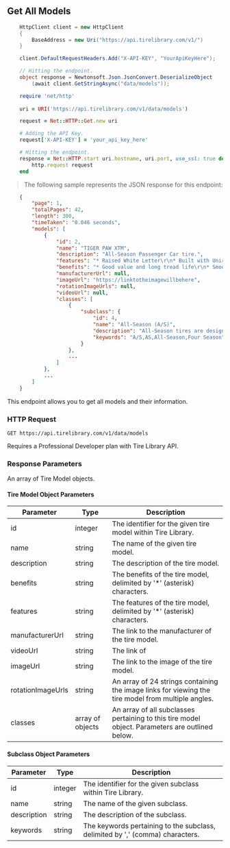 ## Get All Models

```csharp
    HttpClient client = new HttpClient
    {
        BaseAddress = new Uri("https://api.tirelibrary.com/v1/")
    }

    client.DefaultRequestHeaders.Add("X-API-KEY", "YourApiKeyHere");

    // Hitting the endpoint.
    object response = Newtonsoft.Json.JsonConvert.DeserializeObject
        (await client.GetStringAsync("data/models"));
```

```ruby
    require 'net/http'
    
    uri = URI('https://api.tirelibrary.com/v1/data/models')

    request = Net::HTTP::Get.new uri

    # Adding the API Key.
    request['X-API-KEY'] = 'your_api_key_here'

    # Hitting the endpoint.
    response = Net::HTTP.start uri.hostname, uri.port, use_ssl: true do |http|
        http.request request
    end
```

> The following sample represents the JSON response for this endpoint:

```json
    {
        "page": 1,
        "totalPages": 42,
        "length": 300,
        "timeTaken": "0.046 seconds",
        "models": [
            {
                "id": 2,
                "name": "TIGER PAW XTM",
                "description": "All-Season Passenger Car tire.",
                "features": "* Raised White Letter\r\n* Built with Uniroyal's DuraShield construction",
                "benefits": "* Good value and long tread life\r\n* Smooth ride",
                "manufacturerUrl": null,
                "imageUrl": "https://linktotheimagewillbehere",
                "rotationImageUrls": null,
                "videoUrl": null,
                "classes": [
                    {
                        "subclass": {
                            "id": 4,
                            "name": "All-Season (A/S)",
                            "description": "All-Season tires are designed to provide a relatively quiet ride with good tread life and fuel economy. They offer versatile performance and are designed to perform in a variety of road conditions, including wet roads and light snow. All-Season tires won't provide the same amount of extreme grip and sharp handling of a Summer tire and is not designed to handle extreme Winter conditions.",
                            "keywords": "A/S,AS,All-Season,Four Season"
                        }
                    },
                    ...
                ]
            },
            ...
        ]
    }
```

This endpoint allows you to get all models and their information.

### HTTP Request

`GET
https://api.tirelibrary.com/v1/data/models`

<aside class="notice">
Requires a Professional Developer plan with Tire Library API.
</aside>

### Response Parameters

An array of Tire Model objects.

#### Tire Model Object Parameters

Parameter | Type | Description
--------- | ---- | -----------
id | integer | The identifier for the given tire model within Tire Library.
name | string | The name of the given tire model.
description | string | The description of the tire model.
benefits | string | The benefits of the tire model, delimited by '*' (asterisk) characters.
features | string | The features of the tire model, delimited by '*' (asterisk) characters.
manufacturerUrl | string | The link to the manufacturer of the tire model.
videoUrl | string | The link of
imageUrl | string | The link to the image of the tire model.
rotationImageUrls | string | An array of 24 strings containing the image links for viewing the tire model from multiple angles.
classes | array of objects | An array of all subclasses pertaining to this tire model object. Parameters are outlined below.

#### Subclass Object Parameters

Parameter | Type | Description
--------- | ---- | -----------
id | integer | The identifier for the given subclass within Tire Library.
name | string | The name of the given subclass.
description | string | The description of the subclass.
keywords | string | The keywords pertaining to the subclass, delimited by ',' (comma) characters.
